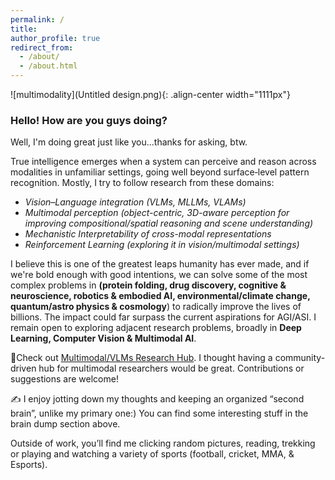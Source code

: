 ```yaml
---
permalink: /
title: 
author_profile: true
redirect_from: 
  - /about/
  - /about.html
---  
```


![multimodality](Untitled design.png){: .align-center width="1111px"}  


### Hello! How are you guys doing?
Well, I'm doing great just like you...thanks for asking, btw.

True intelligence emerges when a system can perceive and reason across modalities in unfamiliar settings, going well beyond surface‐level pattern recognition. Mostly, I try to follow research from these domains: 
- *Vision–Language integration (VLMs, MLLMs, VLAMs)* 
- *Multimodal perception (object-centric, 3D-aware perception for improving compositional/spatial reasoning and scene understanding)*
- *Mechanistic Interpretability of cross-modal representations*
- *Reinforcement Learning (exploring it in vision/multimodal settings)*

I believe this is one of the greatest leaps humanity has ever made, and if we're bold enough with good intentions, we can solve some of the most complex problems in **(protein folding, drug discovery, cognitive & neuroscience, robotics & embodied AI, environmental/climate change, quantum/astro physics & cosmology**) to radically improve the lives of billions. The impact could far surpass the current aspirations for AGI/ASI. I remain open to exploring adjacent research problems, broadly in **Deep Learning, Computer Vision & Multimodal AI**.

📌Check out [Multimodal/VLMs Research Hub](https://github.com/thubZ09/vision-language-model-hub.git). I thought having a community-driven hub for multimodal researchers would be great. Contributions or suggestions are welcome!

✍️ I enjoy jotting down my thoughts and keeping an organized “second brain”, unlike my primary one:) You can find some interesting stuff in the brain dump section above. 

Outside of work, you’ll find me clicking random pictures, reading, trekking or playing and watching a variety of sports (football, cricket, MMA, & Esports).